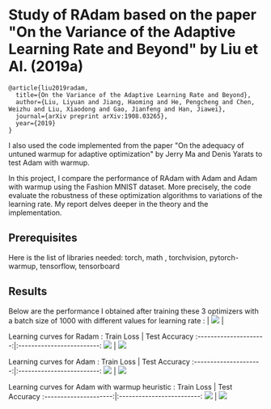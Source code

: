 # Study of RAdam based on the paper "On the Variance of the Adaptive Learning Rate and Beyond" by Liu et Al. (2019a)

```
@article{liu2019radam,
  title={On the Variance of the Adaptive Learning Rate and Beyond},
  author={Liu, Liyuan and Jiang, Haoming and He, Pengcheng and Chen, Weizhu and Liu, Xiaodong and Gao, Jianfeng and Han, Jiawei},
  journal={arXiv preprint arXiv:1908.03265},
  year={2019}
}
```
I also used the code implemented from the paper "On the adequacy of untuned warmup for adaptive optimization" by Jerry Ma and Denis Yarats to test Adam with warmup.


In this project, I compare the performance of RAdam with Adam and Adam with warmup using the Fashion MNIST dataset. More precisely, the code evaluate the robustness of these optimization algorithms to variations of the learning rate. My report 
delves deeper in the theory and the implementation.

## Prerequisites

Here is the list of libraries needed: torch, math , torchvision, pytorch-warmup, tensorflow, tensorboard


## Results

Below are the performance I obtained after training these 3 optimizers with a batch size of 1000 with different values for learning rate : 
| ![](https://github.com/marl917/radam-optimizer/blob/master/images/barres_lr.png) |

Learning curves for Radam : 
Train Loss             |  Test Accuracy
:---------------------:|:-------------------------:
![](https://github.com/marl917/radam-optimizer/blob/master/images/Loss_Radam_lr_r.png) |  ![](https://github.com/marl917/radam-optimizer/blob/master/images/Accuracy_Radam_lr_r.png)

Learning curves for Adam : 
Train Loss             |  Test Accuracy
:---------------------:|:-------------------------:
![](https://github.com/marl917/radam-optimizer/blob/master/images/Loss_Adam_lr_r.png) |  ![](https://github.com/marl917/radam-optimizer/blob/master/images/Accuracy_Adam_lr_r.png)

Learning curves for Adam with warmup heuristic : 
Train Loss             |  Test Accuracy
:---------------------:|:-------------------------:
![](https://github.com/marl917/radam-optimizer/blob/master/images/Loss_AdamW_r.png) |  ![](https://github.com/marl917/radam-optimizer/blob/master/images/Accuracy_AdamW_r.png)







